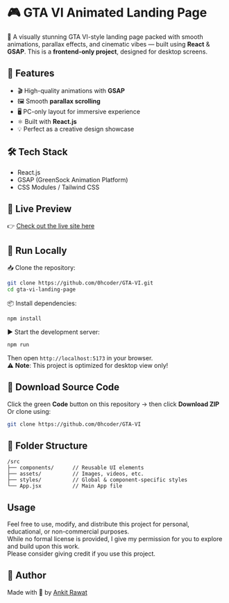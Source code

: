 # 🎮 GTA VI Animated Landing Page

🚀 A visually stunning GTA VI-style landing page packed with smooth animations, parallax effects, and cinematic vibes — built using **React** & **GSAP**. This is a **frontend-only project**, designed for desktop screens.

## 🌟 Features
- 🎬 High-quality animations with **GSAP**
- 🖼️ Smooth **parallax scrolling**
- 🖥️ PC-only layout for immersive experience
- ⚛️ Built with **React.js**
- 💡 Perfect as a creative design showcase

## 🛠️ Tech Stack
- React.js  
- GSAP (GreenSock Animation Platform)  
- CSS Modules / Tailwind CSS

## 📸 Live Preview
👉 [Check out the live site here](https://gta-vi-sable.vercel.app/)

## 🧪 Run Locally
📥 Clone the repository:
```bash
git clone https://github.com/0hcoder/GTA-VI.git
cd gta-vi-landing-page
```

📦 Install dependencies:
```bash
npm install
```

▶️ Start the development server:
```bash
npm run
```

Then open `http://localhost:5173` in your browser.  
⚠️ **Note**: This project is optimized for desktop view only!

## 💾 Download Source Code
Click the green **Code** button on this repository → then click **Download ZIP**  
Or clone using:
```bash
git clone https://github.com/0hcoder/GTA-VI
```

## 📂 Folder Structure
```
/src
├── components/      // Reusable UI elements
├── assets/          // Images, videos, etc.
├── styles/          // Global & component-specific styles
└── App.jsx          // Main App file
```

## Usage
Feel free to use, modify, and distribute this project for personal, educational, or non-commercial purposes.  
While no formal license is provided, I give my permission for you to explore and build upon this work.  
Please consider giving credit if you use this project.


## 👤 Author
Made with 💜 by [Ankit Rawat](https://github.com/0hcoder)
